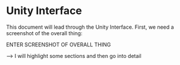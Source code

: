 # Unity Interface

This document will lead through the Unity Interface. 
First, we need a screenshot of the overall thing: 



ENTER SCREENSHOT OF OVERALL THING


--> I will highlight some sections and then go into detail
